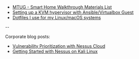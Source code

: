
- [MTUG - Smart Home Walkthrough Materials List](https://github.com/sgaudet/sgaudet.github.io/blob/master/mtug-smart-home.md)
- [Setting up a KVM hypervisor with Ansible/Virtualbox Guest](https://github.com/sgaudet/sgaudet.github.io/blob/master/rhel-kvm-ansible-vbox.md)
- [Dotfiles I use for my Linux/macOS systems](https://github.com/sgaudet/dotfiles)

--

Corporate blog posts:
- [Vulnerability Prioritization with Nessus Cloud](https://www.tenable.com/blog/vulnerability-prioritization-with-nessus-cloud)
- [Getting Started with Nessus on Kali Linux](https://www.tenable.com/blog/getting-started-with-nessus-on-kali-linux)
